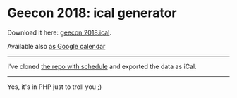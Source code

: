 # Geecon 2018: ical generator

Download it here: [geecon.2018.ical](https://github.com/fprochazka/geecon-2018-schedule-generate-ical/raw/master/geecon.2018.ical).

Available also [as Google calendar](https://calendar.google.com/calendar/embed?src=2tgr2e8fc25k4fjt9ec5ctaajs@group.calendar.google.com&ctz=Europe/Prague&pli=1)

----

I've cloned [the repo with schedule](https://github.com/RemadaG/geecon-2015-mobile/tree/gh-pages/_data) and exported the data as iCal.

----

Yes, it's in PHP just to troll you ;)
